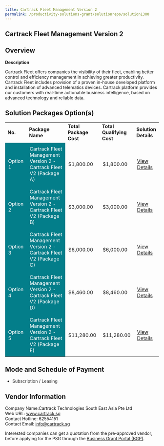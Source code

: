 ```yaml
---
title: Cartrack Fleet Management Version 2
permalink: /productivity-solutions-grant/solutionrepo/solution1300
---
```


## Cartrack Fleet Management Version 2

## Overview

**Description**

Cartrack Fleet offers companies the visibility of their fleet, enabling better control and efficiency management in achieving greater productivity. Cartrack Fleet includes provision of a proven in-house developed platform and installation of advanced telematics devices. Cartrack platform provides our customers with real-time actionable business intelligence, based on advanced technology and reliable data.

## Solution Packages Option(s)

<table>
<tr>
<td><b>No.</b></td>
<td><b>Package Name</b></td>
<td><b>Total Package Cost</b></td>
<td><b>Total Qualifying Cost</b></td>
<td><b>Solution Details</b></td>
</tr>
<tr>
<td style='padding: 10px; background-color: #037E8A; color: #FFFFFF;'>Option 1</td>
<td style='padding: 10px; background-color: #037E8A; color: #FFFFFF;'>Cartrack Fleet Management Version 2 - Cartrack Fleet V2 (Package A)</td>
<td style='padding: 10px;'>$1,800.00</td>
<td style='padding: 10px;'>$1,800.00</td>
<td style='padding: 10px;'><a href='https://www.gobusiness.gov.sg/images/psg/Desensitised_Cartrack_Annex_3_CR_wef_29_Oct_2020_Part_1.pdf' target='_blank'>View Details</a></td>
</tr>
<tr>
<td style='padding: 10px; background-color: #037E8A; color: #FFFFFF;'>Option 2</td>
<td style='padding: 10px; background-color: #037E8A; color: #FFFFFF;'>Cartrack Fleet Management Version 2 - Cartrack Fleet V2 (Package B)</td>
<td style='padding: 10px;'>$3,000.00</td>
<td style='padding: 10px;'>$3,000.00</td>
<td style='padding: 10px;'><a href='https://www.gobusiness.gov.sg/images/psg/Desensitised_Cartrack_Annex_3_CR_wef_29_Oct_2020_Part_2.pdf' target='_blank'>View Details</a></td>
</tr>
<tr>
<td style='padding: 10px; background-color: #037E8A; color: #FFFFFF;'>Option 3</td>
<td style='padding: 10px; background-color: #037E8A; color: #FFFFFF;'>Cartrack Fleet Management Version 2 - Cartrack Fleet V2 (Package C)</td>
<td style='padding: 10px;'>$6,000.00</td>
<td style='padding: 10px;'>$6,000.00</td>
<td style='padding: 10px;'><a href='https://www.gobusiness.gov.sg/images/psg/Desensitised_Cartrack_Annex_3_CR_wef_29_Oct_2020_Part_3.pdf' target='_blank'>View Details</a></td>
</tr>
<tr>
<td style='padding: 10px; background-color: #037E8A; color: #FFFFFF;'>Option 4</td>
<td style='padding: 10px; background-color: #037E8A; color: #FFFFFF;'>Cartrack Fleet Management Version 2 - Cartrack Fleet V2 (Package D)</td>
<td style='padding: 10px;'>$8,460.00</td>
<td style='padding: 10px;'>$8,460.00</td>
<td style='padding: 10px;'><a href='https://www.gobusiness.gov.sg/images/psg/Desensitised_Cartrack_Annex_3_CR_wef_29_Oct_2020_Part_4.pdf' target='_blank'>View Details</a></td>
</tr>
<tr>
<td style='padding: 10px; background-color: #037E8A; color: #FFFFFF;'>Option 5</td>
<td style='padding: 10px; background-color: #037E8A; color: #FFFFFF;'>Cartrack Fleet Management Version 2 - Cartrack Fleet V2 (Package E)</td>
<td style='padding: 10px;'>$11,280.00</td>
<td style='padding: 10px;'>$11,280.00</td>
<td style='padding: 10px;'><a href='https://www.gobusiness.gov.sg/images/psg/Desensitised_Cartrack_Annex_3_CR_wef_29_Oct_2020_Part_5.pdf' target='_blank'>View Details</a></td>
</tr>
</table>

## Mode and Schedule of Payment

 - Subscription / Leasing

## Vendor Information

 Company Name:Cartrack Technologies South East Asia Pte Ltd <br>Web URL: www.cartrack.sg <br>Contact Hotline: 62554151 <br>Contact Email: info@cartrack.sg <br>

Interested companies can get a quotation from the pre-approved vendor, before applying for the PSG through the <a href='https://www.businessgrants.gov.sg/' target='_blank' rel='noopener'>Business Grant Portal (BGP)</a>.

<script src="/jquery/resize-tables.js"></script>
